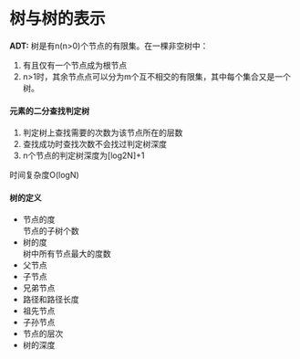 # 树与树的表示
**ADT:**
树是有n(n>0)个节点的有限集。在一棵非空树中：
<ol>
<li>有且仅有一个节点成为根节点</li>
<li>n>1时，其余节点点可以分为m个互不相交的有限集，其中每个集合又是一个树。</li>
</ol>

#### 元素的二分查找判定树
<ol>
<li>判定树上查找需要的次数为该节点所在的层数</li>
<li>查找成功时查找次数不会找过判定树深度</li>
<li>n个节点的判定树深度为[log2N]+1</li>
</ol>

时间复杂度O(logN)


#### 树的定义
<ul>
<li>节点的度</li>
节点的子树个数
<li>树的度</li>
树中所有节点最大的度数
<li>父节点</li>
<li>子节点</li>
<li>兄弟节点</li>
<li>路径和路径长度</li>
<li>祖先节点</li>
<li>子孙节点</li>
<li>节点的层次</li>
<li>树的深度</li>
</ul>